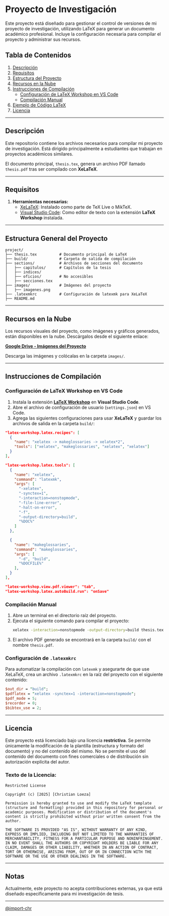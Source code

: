 # Proyecto de Investigación

Este proyecto está diseñado para gestionar el control de versiones de mi proyecto de investigación, utilizando LaTeX para generar un documento académico profesional. Incluye la configuración necesaria para compilar el proyecto y administrar sus recursos.

## Tabla de Contenidos
1. [Descripción](#descripción)
2. [Requisitos](#requisitos)
3. [Estructura del Proyecto](#estructura-del-proyecto)
4. [Recursos en la Nube](#recursos-en-la-nube)
5. [Instrucciones de Compilación](#instrucciones-de-compilación)
   - [Configuración de LaTeX Workshop en VS Code](#configuración-de-latex-workshop-en-vs-code)
   - [Compilación Manual](#compilación-manual)
6. [Ejemplo de Código LaTeX](#ejemplo-de-código-latex)
7. [Licencia](#licencia)

---

## Descripción
Este repositorio contiene los archivos necesarios para compilar mi proyecto de investigación. Está dirigido principalmente a estudiantes que trabajan en proyectos académicos similares.

El documento principal, `thesis.tex`, genera un archivo PDF llamado `thesis.pdf` tras ser compilado con **XeLaTeX**.

---

## Requisitos
1. **Herramientas necesarias:**
   - [XeLaTeX](https://www.latex-project.org/get/): Instalado como parte de TeX Live o MikTeX.
   - [Visual Studio Code](https://code.visualstudio.com/): Como editor de texto con la extensión **LaTeX Workshop** instalada.

---

## Estructura General del Proyecto

```
project/
├── thesis.tex          # Documento principal de LaTeX
├── build/              # Carpeta de salida de compilación
├── sections/           # Archivos de secciones del documento
│   ├── capitulos/      # Capítulos de la tesis
│   ├── indices/
│   ├── oficios/        # No accesibles
│   ├── secciones.tex
├── images/             # Imágenes del proyecto
│   ├── imagenes.png
├── .latexmkrc          # Configuración de latexmk para XeLaTeX
├── README.md
```

---

## Recursos en la Nube

Los recursos visuales del proyecto, como imágenes y gráficos generados, están disponibles en la nube. Descárgalos desde el siguiente enlace:

[**Google Drive - Imágenes del Proyecto**](https://drive.google.com/)

Descarga las imágenes y colócalas en la carpeta `images/`.

---

## Instrucciones de Compilación

### Configuración de LaTeX Workshop en VS Code
1. Instala la extensión [**LaTeX Workshop**](https://marketplace.visualstudio.com/items?itemName=James-Yu.latex-workshop) en **Visual Studio Code**.
2. Abre el archivo de configuración de usuario (`settings.json`) en VS Code.
3. Agrega las siguientes configuraciones para usar **XeLaTeX** y guardar los archivos de salida en la carpeta `build/`:

```json
"latex-workshop.latex.recipes": [
  {
    "name": "xelatex -> makeglossaries -> xelatex*2",
    "tools": ["xelatex", "makeglossaries", "xelatex", "xelatex"]
  }
],

"latex-workshop.latex.tools": [
  {
    "name": "xelatex",
    "command": "latexmk",
    "args": [
      "-xelatex",
      "-synctex=1",
      "-interaction=nonstopmode",
      "-file-line-error",
      "-halt-on-error",
      "-f",
      "-output-directory=build",
      "%DOC%"
    ]
  },

  {
    "name": "makeglossaries",
    "command": "makeglossaries",
    "args": [
      "-d", "build",
      "%DOCFILE%"
    ],
  }
],

"latex-workshop.view.pdf.viewer": "tab",
"latex-workshop.latex.autoBuild.run": "onSave"
```

### Compilación Manual
1. Abre un terminal en el directorio raíz del proyecto.
2. Ejecuta el siguiente comando para compilar el proyecto:
   ```bash
   xelatex -interaction=nonstopmode -output-directory=build thesis.tex
   ```
3. El archivo PDF generado se encontrará en la carpeta `build/` con el nombre `thesis.pdf`.

### Configuración de `.latexmkrc`
Para automatizar la compilación con `latexmk` y asegurarte de que use XeLaTeX, crea un archivo `.latexmkrc` en la raíz del proyecto con el siguiente contenido:

```perl
$out_dir = "build";
$pdflatex = "xelatex -synctex=1 -interaction=nonstopmode";
$pdf_mode = 5;
$recorder = 0;
$bibtex_use = 2;
```

---

## Licencia

Este proyecto está licenciado bajo una licencia **restrictiva**. Se permite únicamente la modificación de la plantilla (estructura y formato del documento) y no del contenido del mismo. No se permite el uso del contenido del documento con fines comerciales o de distribución sin autorización explícita del autor.

### Texto de la Licencia:
```
Restricted License

Copyright (c) [2025] [Christian Loeza]

Permission is hereby granted to use and modify the LaTeX template (structure and formatting) provided in this repository for personal or academic purposes. Modification or distribution of the document's content is strictly prohibited without prior written consent from the author.

THE SOFTWARE IS PROVIDED "AS IS", WITHOUT WARRANTY OF ANY KIND, EXPRESS OR IMPLIED, INCLUDING BUT NOT LIMITED TO THE WARRANTIES OF MERCHANTABILITY, FITNESS FOR A PARTICULAR PURPOSE AND NONINFRINGEMENT. IN NO EVENT SHALL THE AUTHORS OR COPYRIGHT HOLDERS BE LIABLE FOR ANY CLAIM, DAMAGES OR OTHER LIABILITY, WHETHER IN AN ACTION OF CONTRACT, TORT OR OTHERWISE, ARISING FROM, OUT OF OR IN CONNECTION WITH THE SOFTWARE OR THE USE OR OTHER DEALINGS IN THE SOFTWARE.
```

---

## Notas
Actualmente, este proyecto no acepta contribuciones externas, ya que está diseñado específicamente para mi investigación de tesis.

---

[@import-chr](https://github.com/import-chr)